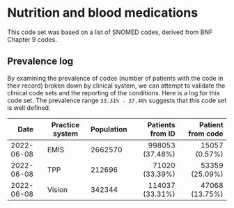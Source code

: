 # Nutrition and blood medications

This code set was based on a list of SNOMED codes, derived from BNF Chapter 9 codes.

## Prevalence log

By examining the prevalence of codes (number of patients with the code in their record) broken down by clinical system, we can attempt to validate the clinical code sets and the reporting of the conditions. Here is a log for this code set. The prevalence range `33.31% - 37.48%` suggests that this code set is well defined.

| Date       | Practice system | Population | Patients from ID | Patient from code |
| ---------- | --------------- | ---------- | ---------------: | ----------------: |
| 2022-06-08 | EMIS            | 2662570    |  998053 (37.48%) |     15057 (0.57%) |
| 2022-06-08 | TPP             |  212696    |   71020 (33.39%) |    53359 (25.09%) |
| 2022-06-08 | Vision          |  342344    |  114037 (33.31%) |    47068 (13.75%) |